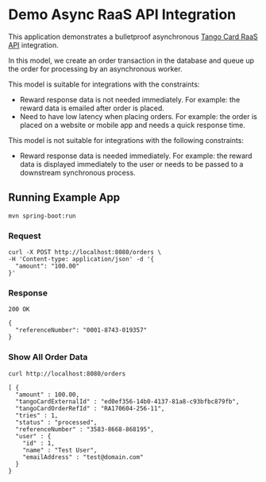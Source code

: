# Demo Async RaaS API Integration

This application demonstrates a bulletproof asynchronous [Tango Card RaaS API](https://api.tangocard.com/raas/v2/) 
integration.

In this model, we create an order transaction in the database and queue up the order for 
processing by an asynchronous worker. 

This model is suitable for integrations with the constraints:

- Reward response data is not needed immediately. For example: the reward data is emailed
  after order is placed.
- Need to have low latency when placing orders. For example: the order is placed on a website
  or mobile app and needs a quick response time. 
  
This model is not suitable for integrations with the following constraints:

- Reward response data is needed immediately. For example: the reward data is displayed
  immediately to the user or needs to be passed to a downstream synchronous process.
  

## Running Example App

```
mvn spring-boot:run
```

### Request

```
curl -X POST http://localhost:8080/orders \
-H 'Content-type: application/json' -d '{
  "amount": "100.00"
}'
```

### Response

```
200 OK
```

```
{
  "referenceNumber": "0001-8743-019357"
}
```

### Show All Order Data

```
curl http://localhost:8080/orders
```

```
[ {
  "amount" : 100.00,
  "tangoCardExternalId" : "ed0ef356-14b0-4137-81a8-c93bfbc879fb",
  "tangoCardOrderRefId" : "RA170604-256-11",
  "tries" : 1,
  "status" : "processed",
  "referenceNumber" : "3583-8668-868195",
  "user" : {
    "id" : 1,
    "name" : "Test User",
    "emailAddress" : "test@domain.com"
  }
}
```

